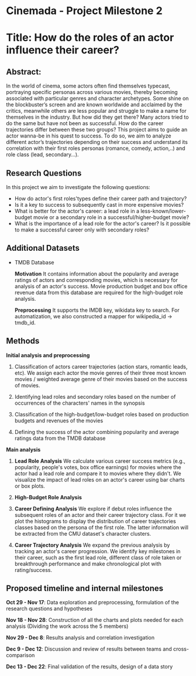 # Cinemada - Project Milestone 2
# Title: How do the roles of an actor influence their career?

## Abstract:

In the world of cinema,  some actors often find themselves typecast, portraying specific personas across various movies, thereby becoming associated with particular genres and character archetypes. Some shine on the blockbuster’s screen and are known worldwide and acclaimed by the critics, meanwhile others are less popular and struggle to make a name for themselves in the industry. But how did they get there? Many actors tried to do the same but have not been as successful. How do the career trajectories differ between these two groups? This project aims to guide an actor wanna-be in his quest to success. To do so, we aim to analyze different actor’s trajectories depending on their success and understand its correlation with their first roles personas (romance, comedy, action,..) and role class (lead, secondary…). 

## Research Questions
In this project we aim to investigate the following questions:
- How do actor's first roles'types define their career path and trajectory?
- Is it a key to success to subsequently cast in more expensive movies?
- What is better for the actor's career: a lead role in a less-known/lower-budget movie or a secondary role in a successful/higher-budget movie?
- What is the importance of a lead role for the actor's career? Is it possible to make a successful career only with secondary roles?
  
## Additional Datasets

- TMDB Database

  **Motivation** It contains information about the popularity and average ratings of actors and corresponding movies, which is necessary for analysis of an actor's success. Movie production budget and box office revenue data from this database are required for the high-budget role analysis.

  **Preprocessing** 
  It supports the IMDB key, wikidata key to search. For automatization, we also constructed a mapper for wikipedia_id -> tmdb_id.


## Methods
**Initial analysis and preprocessing**

1. Classification of actors career trajectories (action stars, romantic leads, etc). We assign each actor the movie genres of their three most known movies / weighted average genre of their movies based on the success of movies.

2. Identifying lead roles and secondary roles  based on the number of occurrences of the characters' names in the synopsis

3. Classification of the high-budget/low-budget roles based on production budgets and revenues of the movies 

4. Defining the success of the actor combining popularity and average ratings data from the TMDB database

**Main analysis**

1. **Lead Role Analysis** We calculate various career success metrics (e.g., popularity, people's votes, box office earnings) for movies where the actor had a lead role and compare it to movies where they didn't. We visualize the impact of lead roles on an actor's career using bar charts or box plots.

2. **High-Budget Role Analysis** 
   
3. **Career Defining Analysis** We explore if debut roles influence the subsequent roles of an actor and their career trajectory class. For it we plot the histograms to display the distribution of career trajectories classes based on the persona of the first role. The latter information will be extracted from the CMU dataset's character clusters.

4. **Career Trajectory Analysis** We expand the previous analysis by tracking an actor's career progression. We identify key milestones in their career, such as the first lead role, different class of role taken or breakthrough performance and make chronological plot with rating/success.

## Proposed timeline and internal milestones

**Oct 29 - Nov 17**: Data exploration and preprocessing, formulation of the research questions and hypotheses

**Nov 18 - Nov 28**: Construction of all the charts and plots needed for each analysis (Dividing the work across the 5 members)

**Nov 29 - Dec 8**: Results analysis and correlation investigation

**Dec 9 - Dec 12**: Discussion and review of results between teams and cross-comparison

**Dec 13 - Dec 22**: Final validation of the results, design of a data story